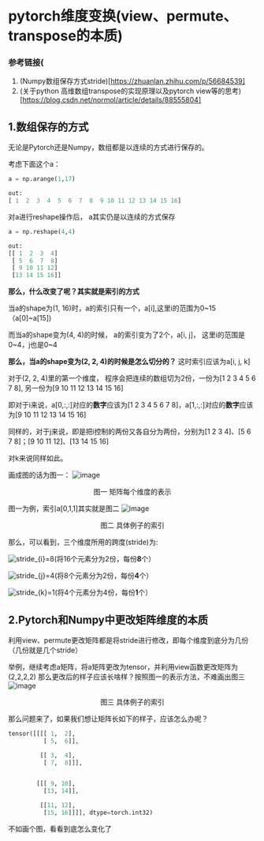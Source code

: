 # pytorch维度变换(view、permute、transpose的本质)
### 参考链接(
1. (Numpy数组保存方式stride)[https://zhuanlan.zhihu.com/p/56684539]
2. (关于python 高维数组transpose的实现原理以及pytorch view等的思考)[https://blog.csdn.net/normol/article/details/88555804]
## 1.数组保存的方式
无论是Pytorch还是Numpy，数组都是以连续的方式进行保存的。

考虑下面这个a：
```python
a = np.arange(1,17)

out:
[ 1  2  3  4  5  6  7  8  9 10 11 12 13 14 15 16]

```
对a进行reshape操作后， a其实仍是以连续的方式保存
```python
a = np.reshape(4,4)

out:
[[ 1  2  3  4]
 [ 5  6  7  8]
 [ 9 10 11 12]
 [13 14 15 16]]
```
**那么，什么改变了呢？其实就是索引的方式**

当a的shape为(1, 16)时，a的索引只有一个，a[i],这里i的范围为0~15（a[0]~a[15])

而当a的shape变为(4, 4)的时候， a的索引变为了2个，a[i, j]， 这里i的范围是0~4，j也是0~4

**那么，当a的shape变为(2, 2, 4)的时候是怎么切分的？**
这时索引应该为a[i, j, k]

对于(2, 2, 4)里的第一个维度， 程序会把连续的数组切为2份，一份为[1  2  3  4  5  6  7  8], 另一份为[9 10 11 12 13 14 15 16]

即对于i来说，a[0,:,:]对应的**数字**应该为[1  2  3  4  5  6  7  8]，a[1,:,:]对应的**数字**应该为[9 10 11 12 13 14 15 16]

同样的，对于j来说，即是把i控制的两份又各自分为两份，分别为[1  2  3  4]、[5  6  7  8]；[9 10 11 12]、[13 14 15 16]

对k来说同样如此。

画成图的话为图一：
![image](https://user-images.githubusercontent.com/42695873/141111573-3d66575a-ae46-4260-9604-c9291cf5e6b3.png)
<p align="center">图一 矩阵每个维度的表示</p>


图一为例，索引a[0,1,1]其实就是图二
![image](https://user-images.githubusercontent.com/42695873/141111525-1d1404f9-9d79-4bd0-a035-c0570b82fdc6.png)
<p align="center">图二 具体例子的索引</p>


那么，可以看到，三个维度所用的跨度(stride)为:

<img src="https://latex.codecogs.com/svg.image?&space;stride_{i}=8" title=" stride_{i}=8" />(将16个元素分为2份，每份**8**个）

<img src="https://latex.codecogs.com/svg.image?&space;stride_{j}=4" title=" stride_{j}=4" />(将8个元素分为2份，每份**4**个）

<img src="https://latex.codecogs.com/svg.image?&space;stride_{k}=1" title=" stride_{k}=1" />(将4个元素分为4份，每份**1**个）

## 2.Pytorch和Numpy中更改矩阵维度的本质
利用view、permute更改矩阵都是将stride进行修改，即每个维度到底分为几份（几份就是几个stride）

举例，继续考虑a矩阵，将a矩阵更改为tensor，并利用view函数更改矩阵为(2,2,2,2)
那么更改后的样子应该长啥样？按照图一的表示方法，不难画出图三
![image](https://user-images.githubusercontent.com/42695873/141112174-e41e5cbe-7c68-4ef3-9c9e-890ab9d6140c.png)
<p align="center">图三 具体例子的索引</p>

那么问题来了，如果我们想让矩阵长如下的样子，应该怎么办呢？
```python
tensor([[[[ 1,  2],
          [ 5,  6]],

         [[ 3,  4],
          [ 7,  8]]],


        [[[ 9, 10],
          [13, 14]],

         [[11, 12],
          [15, 16]]]], dtype=torch.int32)
```
不如画个图，看看到底怎么变化了

